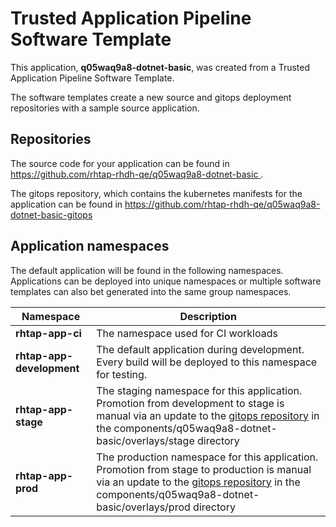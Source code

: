 # Trusted Application Pipeline Software Template

This application, **q05waq9a8-dotnet-basic**, was created from a Trusted Application Pipeline Software Template.

The software templates create a new source and gitops deployment repositories with a sample source application. 

## Repositories

The source code for your application can be found in [https://github.com/rhtap-rhdh-qe/q05waq9a8-dotnet-basic ](https://github.com/rhtap-rhdh-qe/q05waq9a8-dotnet-basic ).
 
The gitops repository, which contains the kubernetes manifests for the application can be found in 
[https://github.com/rhtap-rhdh-qe/q05waq9a8-dotnet-basic-gitops ](https://github.com/rhtap-rhdh-qe/q05waq9a8-dotnet-basic-gitops ) 

## Application namespaces 

The default application will be found in the following namespaces. Applications can be deployed into unique namespaces or multiple software templates can also bet generated into the same group namespaces.  

|  Namespace   |  Description   |  
| -------- | -------- |
| **rhtap-app-ci** | The namespace used for CI workloads |
| **rhtap-app-development** | The default application during development. Every build will be deployed to this namespace for testing. |
| **rhtap-app-stage** | The staging namespace for this application. Promotion from development to stage is manual via an update to the [gitops repository](https://github.com/rhtap-rhdh-qe/q05waq9a8-dotnet-basic-gitops ) in the components/q05waq9a8-dotnet-basic/overlays/stage directory |
| **rhtap-app-prod** | The production namespace for this application. Promotion from stage to production is manual via an update to the [gitops repository](https://github.com/rhtap-rhdh-qe/q05waq9a8-dotnet-basic-gitops ) in the components/q05waq9a8-dotnet-basic/overlays/prod directory |